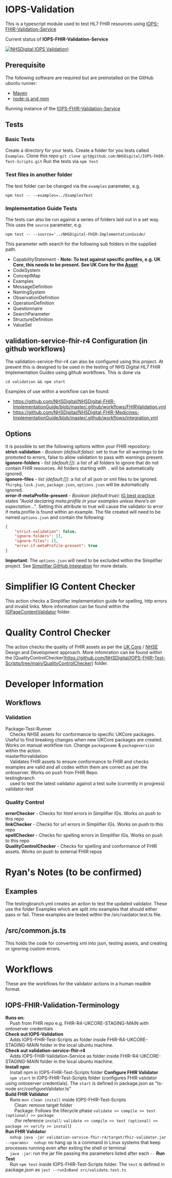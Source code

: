 # IOPS-Validation

This is a typescript module used to test HL7 FHIR resources using [IOPS-FHIR-Validation-Service](https://github.com/NHSDigital/IOPS-FHIR-Validation-Service)

Current status of **IOPS-FHIR-Validation-Service** 


[![NHSDigital IOPS Validation)](https://github.com/NHSDigital/IOPS-Validation/actions/workflows/testingbranch.yml/badge.svg)](https://github.com/NHSDigital/IOPS-Validation/actions/workflows/testingbranch.yml)

## Prerequisite 

The following software are required but are preinstalled on the GitHub ubuntu runner:
- [Maven](https://maven.apache.org/)
- [node-js and npm](https://docs.npmjs.com/downloading-and-installing-node-js-and-npm)


Running instance of the [IOPS-FHIR-Validation-Service](https://github.com/NHSDigital/IOPS-FHIR-Validation-Service)


## Tests

### Basic Tests

Create a directory for your tests. 
Create a folder for you tests called `Examples`.
Clone this repo `git clone git@github.com:NHSDigital/IOPS-FHIR-Test-Scripts.git`
Run the tests via `npm test`

### Test files in another folder

The test folder can be changed via the `examples` parameter, e.g. 

`npm test -- --examples=../ExamplesTest`

### Implementation Guide Tests

The tests can also be run against a series of folders laid out in a set way. This uses the `source` parameter, e.g. 

`npm test -- --source='../NHSDigital-FHIR-ImplementationGuide/`

This parameter with search for the following sub folders in the supplied path.

- CapabilityStatement - **Note: To test against specific profiles, e.g. UK Core, this needs to be present. See UK Core for the [Asset](https://github.com/NHSDigital/FHIR-R4-UKCORE-STAGING-MAIN/blob/develop/CapabilityStatement/CapabilityStatement-UKCore.xml)** 
- CodeSystem
- ConceptMap
- Examples
- MessageDefinition
- NamingSystem
- ObservationDefinition
- OperationDefinition
- Questionnaire
- SearchParameter
- StructureDefinition
- ValueSet

## validation-service-fhir-r4 Configuration (in github workflows)

The validation-service-fhir-r4 can also be configured using this project. At present this is designed to be used in the testing of NHS Digital HL7 FHIR Implementation Guides using github workflows. This is done via 

`cd validation && npm start`

Examples of use within a workflow can be found:

- https://github.com/NHSDigital/NHSDigital-FHIR-ImplementationGuide/blob/master/.github/workflows/FHIRValidation.yml
- https://github.com/NHSDigital/NHSDigital-FHIR-Medicines-ImplementationGuide/blob/master/.github/workflows/integration.yml

## Options
It is possible to set the following options within your FHIR repository:  
**strict-validation** - *Boolean (default:false)*: set to true for all warnings to be promoted to errors, false to allow validation to pass with warnings present.  
**igonore-folders** - *list (default:[])*: a list of all folders to ignore that do not contain FHIR resources. All folders starting with `.` will be automatically ignored.  
**igonore-files** - *list (default:[])*: a list of all json or xml files to be ignored. `fhirpkg.lock.json`, `package.json`, `options.json` will be automatically ignored.  
**error-if-metaProfile-present** - *Boolean (default:true)*: [IG best practice](https://build.fhir.org/ig/FHIR/ig-guidance/best-practice.html#examples) states *"Avoid declaring meta.profile in your examples unless there’s an expectation..."*. Setting this attribute to true will cause the validator to error if meta.profile is found within an example.
The file created will need to be named `options.json` and contain the following:
```json
{
    "strict-validation": false,
    "ignore-folders": [],
    "ignore-files": [],
	"error-if-metaProfile-present": true
}
```

**Important**: The `options.json` will need to be excluded within the Simplifier project. See [Simplifier GitHub Integration](https://docs.simplifier.net/projects/Simplifier/data_governance_and_quality_control/simplifierGithub.html#github-include-exclude) for more details.


# Simplifier IG Content Checker
This action checks a Simplifier implementation guide for spelling, http errors and invalid links. More information can be found within the [IGPageContentValidator](https://github.com/NHSDigital/IOPS-FHIR-Test-Scripts/tree/main/IGPageContentValidator) folder.

# Quality Control Checker
The action checks the quality of FHIR assets as per the [UK Core](https://simplifier.net/guide/hl7fhirukcoredesignanddevelopmentapproach?version=current) / [NHSE](https://simplifier.net/guide/nhs-england-design-and-development-approach?version=current) Design and Development approach. More infomration can be found within the [QualityControlChecker]https://github.com/NHSDigital/IOPS-FHIR-Test-Scripts/tree/main/QualityControlChecker) folder.

# Developer Information
## Workflows

### Validation
Package-Test-Runner  
&emsp;Checks NHSE assets for conformance to specific UKCore packages. Useful to find breaking changes when new UKCore packages are created. Works on manual workflow run. Change `packagename` & `packageversion` within the action.  
masterfhirvalidation  
&emsp;Validates FHIR assets to ensure conformance to FHIR and checks examples are valid and all codes within them are correct as per the ontoserver. Works on push from FHIR Repo.  
testingbranch  
&emsp;used to test the latest validator against a test suite (currently in progress)  
validator-test

### Quality Control
**errorChecker** - Checks for html errors in Simplifier IGs. Works on push to this repo  
**linkChecker** - Checks for url errors in Simplifier IGs. Works on push to this repo  
**spellChecker** - Checks for spelling errors in Simplifier IGs. Works on push to this repo  
**QualityControlChecker** - Checks for spelling and conformance of FHIR assets. Works on push to external FHIR repos  


# Ryan's Notes (to be confirmed)
## Examples
The testingbranch.yml creates an action to test the updated validator. These use the folder Examples which are split into examples that should either pass or fail. These examples are tested within the /src/vaidator.test.ts file.

## /src/common.js.ts
This holds the code for converting xml into json, testing assets, and creating or ignoring custom errors.

# Workflows
These are the workflows for the validator actions in a human readble format.

## IOPS-FHIR-Validation-Terminology
**Runs on:**  
&emsp;Push from FHIR repo e.g. FHIR-R4-UKCORE-STAGING-MAIN with ontoserver credentials  
**Check out IOPS-Validation**  
&emsp;Adds IOPS-FHIR-Test-Scripts as folder inside FHIR-R4-UKCORE-STAGING-MAIN folder in the local ubuntu machine.  
**Check out validation-service-fhir-r4**  
&emsp;Adds IOPS-FHIR-Validation-Service as folder inside FHIR-R4-UKCORE-STAGING-MAIN folder in the local ubuntu machine.  
**Install npm**  
&emsp;Install npm in IOPS-FHIR-Test-Scripts folder
**Configure FHIR Validator**  
&emsp;`npm start` in IOPS-FHIR-Test-Scripts folder (configures FHIR validator using ontoserver credentials). The `start` is defined in package.json as "ts-node src/configureValidator.ts"  
**Build FHIR Validator**  
&emsp;Runs `mvn clean install` inside IOPS-FHIR-Test-Scripts  
&emsp;&emsp;Clean: remove target folder  
&emsp;&emsp;Package: Follows the lifecycle phase `validate >> compile >> test (optional) >> package`  
&emsp;&emsp;(for reference `install`: `validate >> compile >> test (optional) >> package >> verify >> install`)  
**Run FHIR Validator**  
&emsp;`nohup java -jar validation-service-fhir-r4/target/fhir-validator.jar --<params>` 
&emsp;`nohup`: no hang up is a command in Linux systems that keep processes running even after exiting the shell or terminal   
&emsp;`java -jar`: run the jar file passing the parameters listed after each `--` 
**Run Test**  
&emsp;Run `npm test` inside IOPS-FHIR-Test-Scripts folder. The `test` is defined in package.json as `jest --runInBand src/validate.test.ts`

